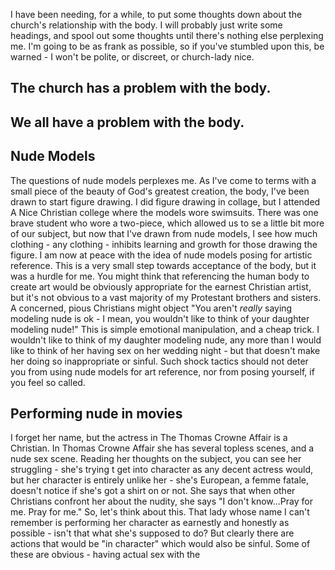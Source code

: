 I have been needing, for a while, to put some thoughts down about the church's relationship with the body. I will probably just write some headings, and spool out some thoughts until there's nothing else perplexing me. I'm going to be as frank as possible, so if you've stumbled upon this, be warned - I won't be polite, or discreet, or church-lady nice. 

## The church has a problem with the body.


## We all have a problem with the body.

## Nude Models
The questions of nude models perplexes me. As I've come to terms with a small piece of the beauty of God's greatest creation, the body, I've been drawn to start figure drawing. I did figure drawing in collage, but I attended A Nice Christian college where the models wore swimsuits. There was one brave student who wore a two-piece, which allowed us to se a little bit more of our subject, but now that I've drawn from nude models, I see how much clothing - any clothing - inhibits learning and growth for those drawing the figure. I am now at peace with the idea of nude models posing for artistic reference.  This is a very small step towards acceptance of the body, but it was a hurdle for me. You might think that referencing the human body to create art would be obviously appropriate for the earnest Christian artist, but it's not obvious to a vast majority of my Protestant brothers and sisters. 
A concerned, pious Christians might object "You aren't _really_ saying modeling nude is ok - I mean, you wouldn't like to think of your daughter modeling nude!" This is simple emotional manipulation, and a cheap trick. I wouldn't like to think of my daughter modeling nude, any more than I would like to think of her having sex on her wedding night - but that doesn't make her doing so inappropriate or sinful. Such shock tactics should not deter you from using nude models for art reference, nor from posing yourself, if you feel so called.

## Performing nude in movies
I forget her name, but the actress in The Thomas Crowne Affair is a Christian. In Thomas Crowne Affair she has several topless scenes, and a nude sex scene. Reading her thoughts on the subject, you can see her struggling - she's trying t get into character as any decent actress would, but her character is entirely unlike her - she's European, a femme fatale, doesn't notice if she's got a shirt on or not. She says that when other Christians confront her about the nudity, she says "I don't know...Pray for me. Pray for me." 
So, let's think about this. That lady whose name I can't remember is performing her character as earnestly and honestly as possible - isn't that what she's supposed to do? But clearly there are actions that would be "in character" which would also be sinful. Some of these are obvious - having actual sex with the 
